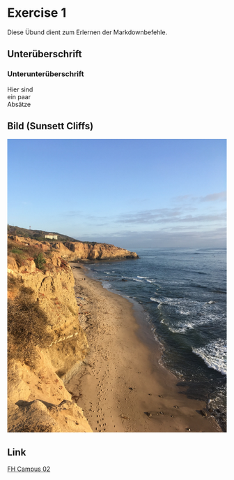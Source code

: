 # Exercise 1
Diese Übund dient zum Erlernen der Markdownbefehle.
## Unterüberschrift

### Unterunterüberschrift
Hier sind  
ein paar  
Absätze

## Bild (Sunsett Cliffs)

![Sunsett Cliffs](resources/images/sunsettCliffs.JPG)

## Link
[FH Campus 02](https://www.campus02.at/)